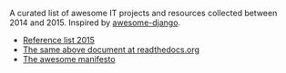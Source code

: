 A curated list of awesome IT projects and resources collected between 2014 and 2015. Inspired by [awesome-django](https://gitlab.com/rosarior/awesome-django).

- [Reference list 2015](/docs/index.md)
- [The same above document at readthedocs.org](http://it-reference-list-2015.readthedocs.org)
- [The awesome manifesto](https://github.com/sindresorhus/awesome/blob/master/awesome.md)

